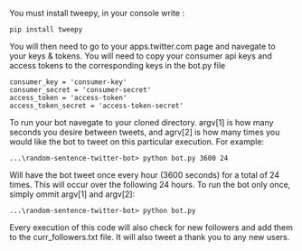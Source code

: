 You must install tweepy,
in your console write :
```
pip install tweepy
```
You will then need to go to your apps.twitter.com page and navegate to your keys & tokens.
You will need to copy your consumer api keys and access tokens to the corresponding keys in the bot.py file

```
consumer_key = 'consumer-key'
consumer_secret = 'consumer-secret'
access_token = 'access-token'
access_token_secret = 'access-token-secret'
```

To run your bot navegate to your cloned directory. argv[1] is how many seconds you desire between tweets, and agrv[2] is how many times you would like the bot to tweet on this particular execution. For example:
```
...\random-sentence-twitter-bot> python bot.py 3600 24
```
Will have the bot tweet once every hour (3600 seconds) for a total of 24 times. This will occur over the following 24 hours.
To run the bot only once, simply ommit argv[1] and argv[2]:
```
...\random-sentence-twitter-bot> python bot.py
```
Every execution of this code will also check for new followers and add them to the curr_followers.txt file. It will also tweet a thank you to any new users.
